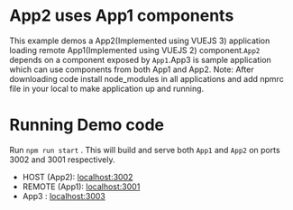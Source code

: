 # App2 uses App1 components

This example demos a App2(Implemented using VUEJS 3) application loading remote App1(Implemented using VUEJS 2) component.`App2` depends on a component exposed by `App1`.App3 is sample application which can use components from both App1 and App2.
Note: After downloading code install node_modules in all applications and add npmrc file in your local to make application up and running.

# Running Demo code

Run `npm run start` . This will build and serve both `App1` and `App2` on ports 3002 and 3001 respectively.

- HOST (App2): [localhost:3002](http://localhost:3002/)
- REMOTE (App1): [localhost:3001](http://localhost:3001/)
- App3 :  [localhost:3003](http://localhost:3003/)
